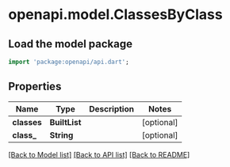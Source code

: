 # openapi.model.ClassesByClass

## Load the model package
```dart
import 'package:openapi/api.dart';
```

## Properties
Name | Type | Description | Notes
------------ | ------------- | ------------- | -------------
**classes** | **BuiltList<String>** |  | [optional] 
**class_** | **String** |  | [optional] 

[[Back to Model list]](../README.md#documentation-for-models) [[Back to API list]](../README.md#documentation-for-api-endpoints) [[Back to README]](../README.md)


